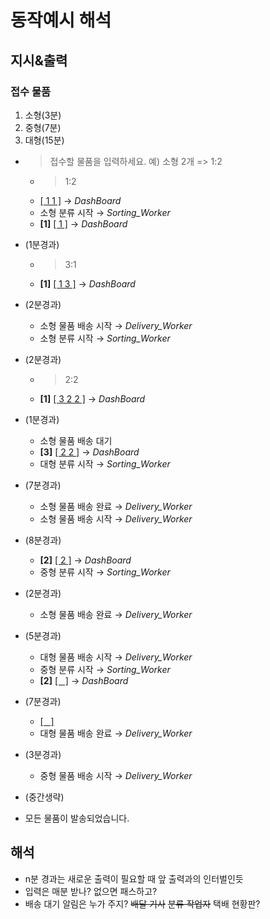 # 동작예시 해석

## 지시&출력

### 접수 물품

1. 소형(3분)
2. 중형(7분)
3. 대형(15분)

-   > 접수할 물품을 입력하세요. 예) 소형 2개 => 1:2

    -   > 1:2
    -   <U>[ 1 1 ]</U> &rarr; _DashBoard_
    -   소형 분류 시작 &rarr; _Sorting_Worker_
    -   **[1]** <U>[ 1 ]</U> &rarr; _DashBoard_

-   (1분경과)

    -   > 3:1
    -   **[1]** <U>[ 1 3 ]</U> &rarr; _DashBoard_

-   (2분경과)

    -   소형 물품 배송 시작 &rarr; _Delivery_Worker_
    -   소형 분류 시작 &rarr; _Sorting_Worker_

-   (2분경과)

    -   > 2:2
    -   **[1]** <U>[ 3 2 2 ]</U> &rarr; _DashBoard_

-   (1분경과)

    -   소형 물품 배송 대기
    -   **[3]** <U>[ 2 2 ]</U> &rarr; _DashBoard_
    -   대형 분류 시작 &rarr; _Sorting_Worker_

-   (7분경과)

    -   소형 물품 배송 완료 &rarr; _Delivery_Worker_
    -   소형 물품 배송 시작 &rarr; _Delivery_Worker_

-   (8분경과)

    -   **[2]** <U>[ 2 ]</U> &rarr; _DashBoard_
    -   중형 분류 시작 &rarr; _Sorting_Worker_

-   (2분경과)

    -   소형 물품 배송 완료 &rarr; _Delivery_Worker_

-   (5분경과)

    -   대형 물품 배송 시작 &rarr; _Delivery_Worker_
    -   중형 분류 시작 &rarr; _Sorting_Worker_
    -   **[2]** <U>[&nbsp;&nbsp;&nbsp;]</U> &rarr; _DashBoard_

-   (7분경과)

    -   <U>[&nbsp;&nbsp;&nbsp;]</U>
    -   대형 물품 배송 완료 &rarr; _Delivery_Worker_

-   (3분경과)

    -   중형 물품 배송 시작 &rarr; _Delivery_Worker_

-   (중간생략)
-   모든 물품이 발송되었습니다.

## 해석

-   n분 경과는 새로운 출력이 필요할 때 앞 출력과의 인터벌인듯
-   입력은 매분 받나? 없으면 패스하고?
-   배송 대기 알림은 누가 주지? ~~배달 기사~~ ~~분류 작업자~~ 택배 현황판?
